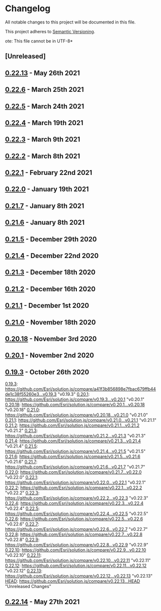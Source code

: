 # Changelog

All notable changes to this project will be documented in this file.

This project adheres to [Semantic Versioning](https://semver.org/spec/v2.0.0.html).


ote: This file cannot be in UTF-8*

## [Unreleased]

## [0.22.13] - May 26th 2021



## [0.22.6] - March 25th 2021



## [0.22.5] - March 24th 2021



## [0.22.4] - March 19th 2021



## [0.22.3] - March 9th 2021



## [0.22.2] - March 8th 2021



## [0.22.1] - February 22nd 2021



## [0.22.0] - January 19th 2021



## [0.21.7] - January 8th 2021



## [0.21.6] - January 8th 2021



## [0.21.5] - December 29th 2020



## [0.21.4] - December 22nd 2020



## [0.21.3] - December 18th 2020



## [0.21.2] - December 16th 2020



## [0.21.1] - December 1st 2020



## [0.21.0] - November 18th 2020



## [0.20.18] - November 3rd 2020



## [0.20.1] - November 2nd 2020



## [0.19.3] - October 26th 2020



[0.19.3]: https://github.com/Esri/solution.js/compare/a41f3b856898e7fbac679ffb44de1c38f55260e3...v0.19.3 &quot;v0.19.3&quot;
[0.20.1]: https://github.com/Esri/solution.js/compare/v0.19.3...v0.20.1 &quot;v0.20.1&quot;
[0.20.18]: https://github.com/Esri/solution.js/compare/v0.20.1...v0.20.18 &quot;v0.20.18&quot;
[0.21.0]: https://github.com/Esri/solution.js/compare/v0.20.18...v0.21.0 &quot;v0.21.0&quot;
[0.21.1]: https://github.com/Esri/solution.js/compare/v0.21.0...v0.21.1 &quot;v0.21.1&quot;
[0.21.2]: https://github.com/Esri/solution.js/compare/v0.21.1...v0.21.2 &quot;v0.21.2&quot;
[0.21.3]: https://github.com/Esri/solution.js/compare/v0.21.2...v0.21.3 &quot;v0.21.3&quot;
[0.21.4]: https://github.com/Esri/solution.js/compare/v0.21.3...v0.21.4 &quot;v0.21.4&quot;
[0.21.5]: https://github.com/Esri/solution.js/compare/v0.21.4...v0.21.5 &quot;v0.21.5&quot;
[0.21.6]: https://github.com/Esri/solution.js/compare/v0.21.5...v0.21.6 &quot;v0.21.6&quot;
[0.21.7]: https://github.com/Esri/solution.js/compare/v0.21.6...v0.21.7 &quot;v0.21.7&quot;
[0.22.0]: https://github.com/Esri/solution.js/compare/v0.21.7...v0.22.0 &quot;v0.22.0&quot;
[0.22.1]: https://github.com/Esri/solution.js/compare/v0.22.0...v0.22.1 &quot;v0.22.1&quot;
[0.22.2]: https://github.com/Esri/solution.js/compare/v0.22.1...v0.22.2 &quot;v0.22.2&quot;
[0.22.3]: https://github.com/Esri/solution.js/compare/v0.22.2...v0.22.3 &quot;v0.22.3&quot;
[0.22.4]: https://github.com/Esri/solution.js/compare/v0.22.3...v0.22.4 &quot;v0.22.4&quot;
[0.22.5]: https://github.com/Esri/solution.js/compare/v0.22.4...v0.22.5 &quot;v0.22.5&quot;
[0.22.6]: https://github.com/Esri/solution.js/compare/v0.22.5...v0.22.6 &quot;v0.22.6&quot;
[0.22.7]: https://github.com/Esri/solution.js/compare/v0.22.6...v0.22.7 &quot;v0.22.7&quot;
[0.22.8]: https://github.com/Esri/solution.js/compare/v0.22.7...v0.22.8 &quot;v0.22.8&quot;
[0.22.9]: https://github.com/Esri/solution.js/compare/v0.22.8...v0.22.9 &quot;v0.22.9&quot;
[0.22.10]: https://github.com/Esri/solution.js/compare/v0.22.9...v0.22.10 &quot;v0.22.10&quot;
[0.22.11]: https://github.com/Esri/solution.js/compare/v0.22.10...v0.22.11 &quot;v0.22.11&quot;
[0.22.12]: https://github.com/Esri/solution.js/compare/v0.22.11...v0.22.12 &quot;v0.22.12&quot;
[0.22.13]: https://github.com/Esri/solution.js/compare/v0.22.12...v0.22.13 &quot;v0.22.13&quot;
[HEAD]: https://github.com/Esri/solution.js/compare/v0.22.13...HEAD &quot;Unreleased Changes&quot;

## [0.22.14] - May 27th 2021

[0.16.2]: https://github.com/Esri/solution.js/compare/a41f3b856898e7fbac679ffb44de1c38f55260e3...v0.16.2 "v0.16.2"
[0.16.3]: https://github.com/Esri/solution.js/compare/v0.16.2...v0.16.3 "v0.16.3"
[0.16.4]: https://github.com/Esri/solution.js/compare/v0.16.3...v0.16.4 "v0.16.4"
[0.16.5]: https://github.com/Esri/solution.js/compare/v0.16.4...v0.16.5 "v0.16.5"
[0.16.6]: https://github.com/Esri/solution.js/compare/v0.16.5...v0.16.6 "v0.16.6"
[0.16.7]: https://github.com/Esri/solution.js/compare/v0.16.6...v0.16.7 "v0.16.7"
[0.16.8]: https://github.com/Esri/solution.js/compare/v0.16.7...v0.16.8 "v0.16.8"
[0.16.9]: https://github.com/Esri/solution.js/compare/v0.16.8...v0.16.9 "v0.16.9"
[0.17.0]: https://github.com/Esri/solution.js/compare/v0.16.9...v0.17.0 "v0.17.0"
[0.17.1]: https://github.com/Esri/solution.js/compare/v0.17.0...v0.17.1 "v0.17.1"
[0.17.2]: https://github.com/Esri/solution.js/compare/v0.17.1...v0.17.2 "v0.17.2"
[0.17.3]: https://github.com/Esri/solution.js/compare/v0.17.2...v0.17.3 "v0.17.3"
[0.17.4]: https://github.com/Esri/solution.js/compare/v0.17.3...v0.17.4 "v0.17.4"
[0.18.0]: https://github.com/Esri/solution.js/compare/v0.17.4...v0.18.0 "v0.18.0"
[0.18.1]: https://github.com/Esri/solution.js/compare/v0.18.0...v0.18.1 "v0.18.1"
[0.18.2]: https://github.com/Esri/solution.js/compare/v0.18.1...v0.18.2 "v0.18.2"
[0.18.3]: https://github.com/Esri/solution.js/compare/v0.18.2...v0.18.3 "v0.18.3"
[0.18.4]: https://github.com/Esri/solution.js/compare/v0.18.3...v0.18.4 "v0.18.4"
[0.18.5]: https://github.com/Esri/solution.js/compare/v0.18.4...v0.18.5 "v0.18.5"
[0.18.6]: https://github.com/Esri/solution.js/compare/v0.18.5...v0.18.6 "v0.18.6"
[0.19.0]: https://github.com/Esri/solution.js/compare/v0.18.6...v0.19.0 "v0.19.0"
[0.19.1]: https://github.com/Esri/solution.js/compare/v0.19.0...v0.19.1 "v0.19.1"
[0.19.2]: https://github.com/Esri/solution.js/compare/v0.19.1...v0.19.2 "v0.19.2"
[0.19.3]: https://github.com/Esri/solution.js/compare/v0.19.2...v0.19.3 "v0.19.3"
[0.20.1]: https://github.com/Esri/solution.js/compare/v0.19.3...v0.20.1 "v0.20.1"
[0.20.18]: https://github.com/Esri/solution.js/compare/v0.20.1...v0.20.18 "v0.20.18"
[0.21.0]: https://github.com/Esri/solution.js/compare/v0.20.18...v0.21.0 "v0.21.0"
[0.21.1]: https://github.com/Esri/solution.js/compare/v0.21.0...v0.21.1 "v0.21.1"
[0.21.2]: https://github.com/Esri/solution.js/compare/v0.21.1...v0.21.2 "v0.21.2"
[0.21.3]: https://github.com/Esri/solution.js/compare/v0.21.2...v0.21.3 "v0.21.3"
[0.21.4]: https://github.com/Esri/solution.js/compare/v0.21.3...v0.21.4 "v0.21.4"
[0.21.5]: https://github.com/Esri/solution.js/compare/v0.21.4...v0.21.5 "v0.21.5"
[0.21.6]: https://github.com/Esri/solution.js/compare/v0.21.5...v0.21.6 "v0.21.6"
[0.21.7]: https://github.com/Esri/solution.js/compare/v0.21.6...v0.21.7 "v0.21.7"
[0.22.0]: https://github.com/Esri/solution.js/compare/v0.21.7...v0.22.0 "v0.22.0"
[0.22.1]: https://github.com/Esri/solution.js/compare/v0.22.0...v0.22.1 "v0.22.1"
[0.22.2]: https://github.com/Esri/solution.js/compare/v0.22.1...v0.22.2 "v0.22.2"
[0.22.3]: https://github.com/Esri/solution.js/compare/v0.22.2...v0.22.3 "v0.22.3"
[0.22.4]: https://github.com/Esri/solution.js/compare/v0.22.3...v0.22.4 "v0.22.4"
[0.22.5]: https://github.com/Esri/solution.js/compare/v0.22.4...v0.22.5 "v0.22.5"
[0.22.6]: https://github.com/Esri/solution.js/compare/v0.22.5...v0.22.6 "v0.22.6"
[0.22.7]: https://github.com/Esri/solution.js/compare/v0.22.6...v0.22.7 "v0.22.7"
[0.22.8]: https://github.com/Esri/solution.js/compare/v0.22.7...v0.22.8 "v0.22.8"
[0.22.9]: https://github.com/Esri/solution.js/compare/v0.22.8...v0.22.9 "v0.22.9"
[0.22.10]: https://github.com/Esri/solution.js/compare/v0.22.9...v0.22.10 "v0.22.10"
[0.22.11]: https://github.com/Esri/solution.js/compare/v0.22.10...v0.22.11 "v0.22.11"
[0.22.12]: https://github.com/Esri/solution.js/compare/v0.22.11...v0.22.12 "v0.22.12"
[0.22.13]: https://github.com/Esri/solution.js/compare/v0.22.12...v0.22.13 "v0.22.13"
[0.22.14]: https://github.com/Esri/solution.js/compare/v0.22.13...v0.22.14 "v0.22.14"
[HEAD]: https://github.com/Esri/solution.js/compare/v0.22.14...HEAD "Unreleased Changes"
